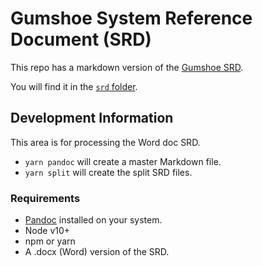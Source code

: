# Gumshoe System Reference Document (SRD)

This repo has a markdown version of the [Gumshoe SRD](https://site.pelgranepress.com/index.php/the-gumshoe-system-reference-document/).

You will find it in the [`srd` folder](/srd).

## Development Information

This area is for processing the Word doc SRD.

- `yarn pandoc` will create a master Markdown file.
- `yarn split` will create the split SRD files.

### Requirements

- [Pandoc](https://pandoc.org/installing.html) installed on your system.
- Node v10+
- npm or yarn
- A .docx (Word) version of the SRD.
